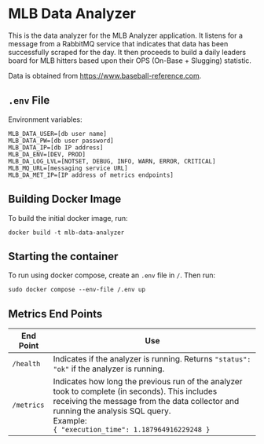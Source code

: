 # MLB Data Analyzer

This is the data analyzer for the MLB Analyzer application.
It listens for a message from a RabbitMQ service that indicates 
that data has been successfully scraped for the day. It then proceeds
to build a daily leaders board for MLB hitters based upon their OPS
(On-Base + Slugging) statistic.

Data is obtained from https://www.baseball-reference.com.

## `.env` File
Environment variables:
```text
MLB_DATA_USER=[db user name]
MLB_DATA_PW=[db user password]
MLB_DATA_IP=[db IP address]
MLB_DA_ENV=[DEV, PROD]
MLB_DA_LOG_LVL=[NOTSET, DEBUG, INFO, WARN, ERROR, CRITICAL]
MLB_MQ_URL=[messaging service URL]
MLB_DA_MET_IP=[IP address of metrics endpoints]
```

## Building Docker Image
To build the initial docker image, run:

`docker build -t mlb-data-analyzer`

## Starting the container
To run using docker compose, create an `.env` file in `/`. Then run:

`sudo docker compose --env-file /.env up`

## Metrics End Points
| End Point  | Use                                                                                                                                                                                                                                              |
|------------|--------------------------------------------------------------------------------------------------------------------------------------------------------------------------------------------------------------------------------------------------|
| `/health`  | Indicates if the analyzer is running. Returns `"status": "ok"` if the analyzer is running.                                                                                                                                                       |
| `/metrics` | Indicates how long the previous run of the analyzer took to complete (in seconds). This includes receiving the message from the data collector and running the analysis SQL query. <br/> Example: <br/>`{ "execution_time": 1.187964916229248 }` | 
